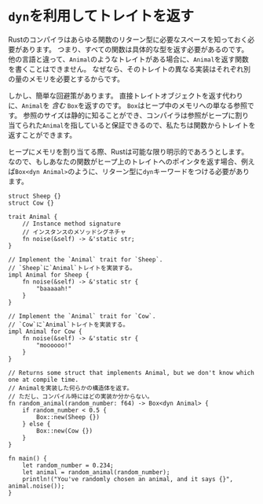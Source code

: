 <!--
# Returning Traits with `dyn`
-->
# `dyn`を利用してトレイトを返す

<!--
The Rust compiler needs to know how much space every function's return type requires. This means all your functions have to return a concrete type. Unlike other languages, if you have a trait like `Animal`, you can't write a function that returns `Animal`, because its different implementations will need different amounts of memory. 
-->
Rustのコンパイラはあらゆる関数のリターン型に必要なスペースを知っておく必要があります。
つまり、すべての関数は具体的な型を返す必要があるのです。
他の言語と違って、`Animal`のようなトレイトがある場合に、`Animal`を返す関数を書くことはできません。
なぜなら、そのトレイトの異なる実装はそれぞれ別の量のメモリを必要とするからです。

<!--
However, there's an easy workaround. Instead of returning a trait object directly, our functions return a `Box` which _contains_ some `Animal`. A `box` is just a reference to some memory in the heap. Because a reference has a statically-known size, and the compiler can guarantee it points to a heap-allocated `Animal`, we can return a trait from our function!
-->
しかし、簡単な回避策があります。
直接トレイトオブジェクトを返す代わりに、`Animal`を _含む_ `Box`を返すのです。
`Box`はヒープ中のメモリへの単なる参照です。
参照のサイズは静的に知ることができ、コンパイラは参照がヒープに割り当てられた`Animal`を指していると保証できるので、私たちは関数からトレイトを返すことができます。

<!--
Rust tries to be as explicit as possible whenever it allocates memory on the heap. So if your function returns a pointer-to-trait-on-heap in this way, you need to write the return type with the `dyn` keyword, e.g. `Box<dyn Animal>`.
-->
ヒープにメモリを割り当てる際、Rustは可能な限り明示的であろうとします。
なので、もしあなたの関数がヒープ上のトレイトへのポインタを返す場合、例えば`Box<dyn Animal>`のように、リターン型に`dyn`キーワードをつける必要があります。

```rust,editable
struct Sheep {}
struct Cow {}

trait Animal {
    // Instance method signature
    // インスタンスのメソッドシグネチャ
    fn noise(&self) -> &'static str;
}

// Implement the `Animal` trait for `Sheep`.
// `Sheep`に`Animal`トレイトを実装する。
impl Animal for Sheep {
    fn noise(&self) -> &'static str {
        "baaaaah!"
    }
}

// Implement the `Animal` trait for `Cow`.
// `Cow`に`Animal`トレイトを実装する。
impl Animal for Cow {
    fn noise(&self) -> &'static str {
        "moooooo!"
    }
}

// Returns some struct that implements Animal, but we don't know which one at compile time.
// Animalを実装した何らかの構造体を返す。
// ただし、コンパイル時にはどの実装か分からない。
fn random_animal(random_number: f64) -> Box<dyn Animal> {
    if random_number < 0.5 {
        Box::new(Sheep {})
    } else {
        Box::new(Cow {})
    }
}

fn main() {
    let random_number = 0.234;
    let animal = random_animal(random_number);
    println!("You've randomly chosen an animal, and it says {}", animal.noise());
}

```